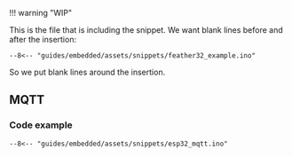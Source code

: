 
!!! warning "WIP"

This is the file that is including the snippet.
We want blank lines before and after the insertion:

```
--8<-- "guides/embedded/assets/snippets/feather32_example.ino"
```

So we put blank lines around the insertion.

## MQTT

### Code example

```
--8<-- "guides/embedded/assets/snippets/esp32_mqtt.ino"
```